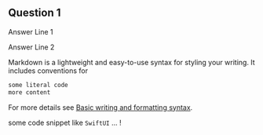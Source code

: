 ## Question 1

Answer Line 1

Answer Line 2


Markdown is a lightweight and easy-to-use syntax for styling your writing. It includes conventions for

```markdown
some literal code
more content
```

For more details see [Basic writing and formatting syntax](https://docs.github.com/en/github/writing-on-github/getting-started-with-writing-and-formatting-on-github/basic-writing-and-formatting-syntax).

some code snippet like `SwiftUI` ... !
